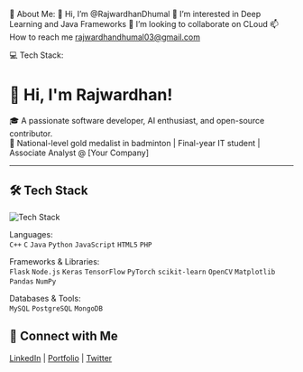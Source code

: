 💫 About Me:
 👋 Hi, I’m @RajwardhanDhumal
 👀 I’m interested in Deep Learning and Java Frameworks
 💞️ I’m looking to collaborate on CLoud
 📫 How to reach me rajwardhandhumal03@gmail.com

 💻 Tech Stack:
# 👋 Hi, I'm Rajwardhan!

🎓 A passionate software developer, AI enthusiast, and open-source contributor.  
🏅 National-level gold medalist in badminton | Final-year IT student | Associate Analyst @ [Your Company]

---

## 🛠️ Tech Stack
![Tech Stack](https://raw.githubusercontent.com/<your-username>/<your-username>/main/assets/tech-stack.png)

Languages:  
`C++` `C` `Java` `Python` `JavaScript` `HTML5` `PHP` 

Frameworks & Libraries:  
`Flask` `Node.js` `Keras` `TensorFlow` `PyTorch` `scikit-learn`
`OpenCV` `Matplotlib` `Pandas` `NumPy`

Databases & Tools:  
`MySQL` `PostgreSQL` `MongoDB` 




## 🔗 Connect with Me
[LinkedIn](https://linkedin.com/in/your-profile) | [Portfolio](https://your-portfolio.com) | [Twitter](https://twitter.com/yourhandle)



